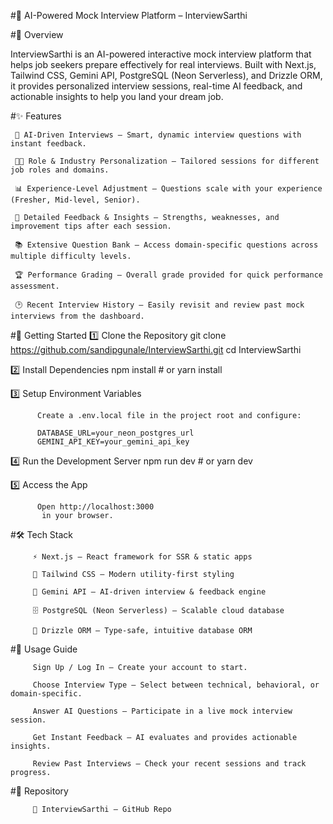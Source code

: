 #🤖 AI-Powered Mock Interview Platform – InterviewSarthi

















#📌 Overview

InterviewSarthi is an AI-powered interactive mock interview platform that helps job seekers prepare effectively for real interviews.
Built with Next.js, Tailwind CSS, Gemini API, PostgreSQL (Neon Serverless), and Drizzle ORM, it provides personalized interview sessions, real-time AI feedback, and actionable insights to help you land your dream job.

#✨ Features

     🎯 AI-Driven Interviews – Smart, dynamic interview questions with instant feedback.
     
     🧑‍💼 Role & Industry Personalization – Tailored sessions for different job roles and domains.
     
     📊 Experience-Level Adjustment – Questions scale with your experience (Fresher, Mid-level, Senior).
     
     📝 Detailed Feedback & Insights – Strengths, weaknesses, and improvement tips after each session.
     
     📚 Extensive Question Bank – Access domain-specific questions across multiple difficulty levels.
     
     🏆 Performance Grading – Overall grade provided for quick performance assessment.
     
     🕑 Recent Interview History – Easily revisit and review past mock interviews from the dashboard.

#🚀 Getting Started
  1️⃣ Clone the Repository
           git clone https://github.com/sandipgunale/InterviewSarthi.git
           cd InterviewSarthi
  
  2️⃣ Install Dependencies
           npm install
           # or
           yarn install
  
  3️⃣ Setup Environment Variables
  
          Create a .env.local file in the project root and configure:
          
          DATABASE_URL=your_neon_postgres_url
          GEMINI_API_KEY=your_gemini_api_key
  
  4️⃣ Run the Development Server
            npm run dev
            # or
            yarn dev
            
  5️⃣ Access the App
  
          Open http://localhost:3000
           in your browser.

#🛠️ Tech Stack

         ⚡ Next.js – React framework for SSR & static apps
         
         🎨 Tailwind CSS – Modern utility-first styling
         
         🤖 Gemini API – AI-driven interview & feedback engine
         
         🗄️ PostgreSQL (Neon Serverless) – Scalable cloud database
         
         🔗 Drizzle ORM – Type-safe, intuitive database ORM

#📌 Usage Guide

         Sign Up / Log In – Create your account to start.
         
         Choose Interview Type – Select between technical, behavioral, or domain-specific.
         
         Answer AI Questions – Participate in a live mock interview session.
         
         Get Instant Feedback – AI evaluates and provides actionable insights.
         
         Review Past Interviews – Check your recent sessions and track progress.
         
#📂 Repository

         🔗 InterviewSarthi – GitHub Repo

